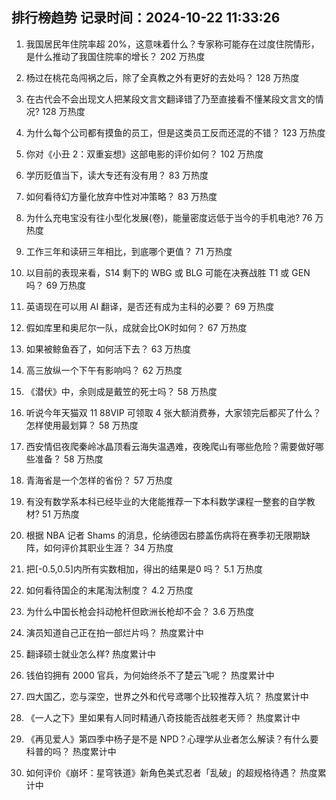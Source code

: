 
## 排行榜趋势 记录时间：2024-10-22 11:33:26
  
  1. 我国居民年住院率超 20%，这意味着什么？专家称可能存在过度住院情形，是什么推动了我国住院率的增长？ 202 万热度
    
  2. 杨过在桃花岛闯祸之后，除了全真教之外有更好的去处吗？ 128 万热度
    
  3. 在古代会不会出现文人把某段文言文翻译错了乃至直接看不懂某段文言文的情况? 128 万热度
    
  4. 为什么每个公司都有摸鱼的员工，但是这类员工反而还混的不错？ 123 万热度
    
  5. 你对《小丑 2：双重妄想》这部电影的评价如何？ 102 万热度
    
  6. 学历贬值当下，读大专还有没有用？ 83 万热度
    
  7. 如何看待幻方量化放弃中性对冲策略？ 83 万热度
    
  8. 为什么充电宝没有往小型化发展(卷)，能量密度远低于当今的手机电池? 76 万热度
    
  9. 工作三年和读研三年相比，到底哪个更值？ 71 万热度
    
  10. 以目前的表现来看，S14 剩下的 WBG 或 BLG 可能在决赛战胜 T1 或 GEN 吗？ 69 万热度
    
  11. 英语现在可以用 AI 翻译，是否还有成为主科的必要？ 69 万热度
    
  12. 假如库里和奥尼尔一队，成就会比OK时如何？ 67 万热度
    
  13. 如果被鲸鱼吞了，如何活下去？ 63 万热度
    
  14. 高三放纵一个下午有影响吗？ 62 万热度
    
  15. 《潜伏》中，余则成是戴笠的死士吗？ 58 万热度
    
  16. 听说今年天猫双 11 88VIP 可领取 4 张大额消费券，大家领完后都买了什么？怎样使用最划算？ 58 万热度
    
  17. 西安情侣夜爬秦岭冰晶顶看云海失温遇难，夜晚爬山有哪些危险？需要做好哪些准备？ 58 万热度
    
  18. 青海省是一个怎样的省份？ 57 万热度
    
  19. 有没有数学系本科已经毕业的大佬能推荐一下本科数学课程一整套的自学教材? 51 万热度
    
  20. 根据 NBA 记者 Shams 的消息，伦纳德因右膝盖伤病将在赛季初无限期缺阵，如何评价其职业生涯？ 34 万热度
    
  21. 把[-0.5,0.5]内所有实数相加，得出的结果是0 吗？ 5.1 万热度
    
  22. 如何看待国企的末尾淘汰制度？ 4.2 万热度
    
  23. 为什么中国长枪会抖动枪杆但欧洲长枪却不会？ 3.6 万热度
    
  24. 演员知道自己正在拍一部烂片吗？ 热度累计中
    
  25. 翻译硕士就业怎么样? 热度累计中
    
  26. 钱伯钧拥有 2000 官兵，为何始终杀不了楚云飞呢？ 热度累计中
    
  27. 四大国乙，恋与深空，世界之外和代号鸢哪个比较推荐入坑？ 热度累计中
    
  28. 《一人之下》里如果有人同时精通八奇技能否战胜老天师？ 热度累计中
    
  29. 《再见爱人》第四季中杨子是不是 NPD？心理学从业者怎么解读？有什么要科普的吗？ 热度累计中
    
  30. 如何评价《崩坏：星穹铁道》新角色美式忍者「乱破」的超规格待遇？ 热度累计中
    